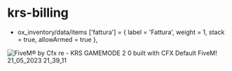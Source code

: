 # krs-billing


* ox_inventory/data/items
['fattura'] = {
		label = 'Fattura',
		weight = 1,
		stack = true,
		allowArmed = true
	},







![FiveM® by Cfx re - KRS GAMEMODE 2 0 built with CFX Default FiveM! 21_05_2023 21_39_11](https://github.com/KRS-KAROS/krs-billing/assets/131356071/5f23dc3e-03c3-4ad1-9e6f-fdc652c4cdb7)
